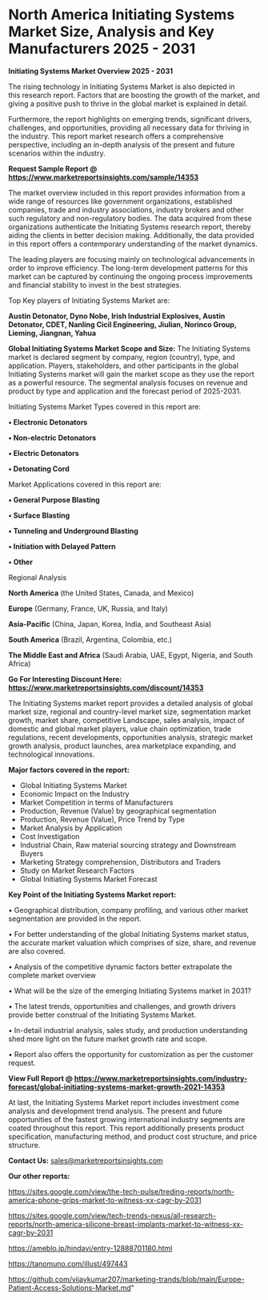 # North America Initiating Systems Market Size, Analysis and Key Manufacturers 2025 - 2031

<Strong> Initiating Systems Market Overview 2025 - 2031</strong>

The rising technology in Initiating Systems Market is also depicted in this research report. Factors that are boosting the growth of the market, and giving a positive push to thrive in the global market is explained in detail.

Furthermore, the report highlights on emerging trends, significant drivers, challenges, and opportunities, providing all necessary data for thriving in the industry. This report market research offers a comprehensive perspective, including an in-depth analysis of the present and future scenarios within the industry.

<strong>Request Sample Report @ <a href=https://www.marketreportsinsights.com/sample/14353>https://www.marketreportsinsights.com/sample/14353</a></strong>

The market overview included in this report provides information from a wide range of resources like government organizations, established companies, trade and industry associations, industry brokers and other such regulatory and non-regulatory bodies. The data acquired from these organizations authenticate the Initiating Systems research report, thereby aiding the clients in better decision making. Additionally, the data provided in this report offers a contemporary understanding of the market dynamics.

The leading players are focusing mainly on technological advancements in order to improve efficiency. The long-term development patterns for this market can be captured by continuing the ongoing process improvements and financial stability to invest in the best strategies.

Top Key players of Initiating Systems Market are:

<strong>Austin Detonator, Dyno Nobe, Irish Industrial Explosives, Austin Detonator, CDET, Nanling Cicil Engineering, Jiulian, Norinco Group, Lieming, Jiangnan, Yahua</strong>

<strong><b>Global Initiating Systems Market Scope and Size:</b></strong>
The Initiating Systems market is declared segment by company, region (country), type, and application. Players, stakeholders, and other participants in the global Initiating Systems market will gain the market scope as they use the report as a powerful resource. The segmental analysis focuses on revenue and product by type and application and the forecast period of 2025-2031.

Initiating Systems Market Types covered in this report are:

<strong>• Electronic Detonators

• Non-electric Detonators

• Electric Detonators

• Detonating Cord</strong>

Market Applications covered in this report are:

<strong>• General Purpose Blasting

• Surface Blasting

• Tunneling and Underground Blasting

• Initiation with Delayed Pattern

• Other</strong> 

Regional Analysis

<strong>North America</strong> (the United States, Canada, and Mexico)

<strong>Europe</strong> (Germany, France, UK, Russia, and Italy)

<strong>Asia-Pacific</strong> (China, Japan, Korea, India, and Southeast Asia)

<strong>South America</strong> (Brazil, Argentina, Colombia, etc.)

<strong>The Middle East and Africa</strong> (Saudi Arabia, UAE, Egypt, Nigeria, and South Africa)

<strong>Go For Interesting Discount Here: <a href=https://www.marketreportsinsights.com/discount/14353>https://www.marketreportsinsights.com/discount/14353</a></strong>

The Initiating Systems market report provides a detailed analysis of global market size, regional and country-level market size, segmentation market growth, market share, competitive Landscape, sales analysis, impact of domestic and global market players, value chain optimization, trade regulations, recent developments, opportunities analysis, strategic market growth analysis, product launches, area marketplace expanding, and technological innovations.

<strong><b>Major factors covered in the report:</b></strong>
<ul>
  <li>Global Initiating Systems Market </li>
  <li>Economic Impact on the Industry</li>
  <li>Market Competition in terms of Manufacturers</li>
  <li>Production, Revenue (Value) by geographical segmentation</li>
  <li>Production, Revenue (Value), Price Trend by Type</li>
  <li>Market Analysis by Application</li>
  <li>Cost Investigation</li>
  <li>Industrial Chain, Raw material sourcing strategy and Downstream Buyers</li>
  <li>Marketing Strategy comprehension, Distributors and Traders</li>
  <li>Study on Market Research Factors</li>
  <li>Global Initiating Systems Market Forecast</li>
</ul>

<strong><b>Key Point of the Initiating Systems Market report:</b></strong>

• Geographical distribution, company profiling, and various other market segmentation are provided in the report.

• For better understanding of the global Initiating Systems market status, the accurate market valuation which comprises of size, share, and revenue are also covered.

• Analysis of the competitive dynamic factors better extrapolate the complete market overview

• What will be the size of the emerging Initiating Systems market in 2031?

• The latest trends, opportunities and challenges, and growth drivers provide better construal of the Initiating Systems Market.

• In-detail industrial analysis, sales study, and production understanding shed more light on the future market growth rate and scope.

• Report also offers the opportunity for customization as per the customer request.

<strong><b>View Full Report @ <a href=https://www.marketreportsinsights.com/industry-forecast/global-initiating-systems-market-growth-2021-14353>https://www.marketreportsinsights.com/industry-forecast/global-initiating-systems-market-growth-2021-14353</a></b></strong>


At last, the Initiating Systems Market report includes investment come analysis and development trend analysis. The present and future opportunities of the fastest growing international industry segments are coated throughout this report. This report additionally presents product specification, manufacturing method, and product cost structure, and price structure.

<strong>Contact Us:</strong>
sales@marketreportsinsights.com

<strong>Our other reports:</strong>

<a href=https://sites.google.com/view/the-tech-pulse/treding-reports/north-america-phone-grips-market-to-witness-xx-cagr-by-2031>https://sites.google.com/view/the-tech-pulse/treding-reports/north-america-phone-grips-market-to-witness-xx-cagr-by-2031</a>

<a href=https://sites.google.com/view/tech-trends-nexus/all-research-reports/north-america-silicone-breast-implants-market-to-witness-xx-cagr-by-2031>https://sites.google.com/view/tech-trends-nexus/all-research-reports/north-america-silicone-breast-implants-market-to-witness-xx-cagr-by-2031</a>

<a href=https://ameblo.jp/hindavi/entry-12888701180.html>https://ameblo.jp/hindavi/entry-12888701180.html</a>

<a href=https://tanomuno.com/illust/497443>https://tanomuno.com/illust/497443</a>

<a href=https://github.com/vijaykumar207/marketing-trands/blob/main/Europe-Patient-Access-Solutions-Market.md>https://github.com/vijaykumar207/marketing-trands/blob/main/Europe-Patient-Access-Solutions-Market.md</a>"
